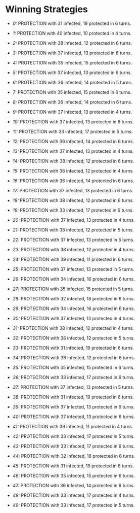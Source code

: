 # Winning Strategies

* _0:_ PROTECTION with 31 infected, 19 protected in 6 turns.


* _1:_ PROTECTION with 40 infected, 10 protected in 4 turns.


* _2:_ PROTECTION with 38 infected, 12 protected in 6 turns.


* _3:_ PROTECTION with 37 infected, 13 protected in 6 turns.


* _4:_ PROTECTION with 35 infected, 15 protected in 6 turns.


* _5:_ PROTECTION with 37 infected, 13 protected in 6 turns.


* _6:_ PROTECTION with 36 infected, 14 protected in 5 turns.


* _7:_ PROTECTION with 35 infected, 15 protected in 6 turns.


* _8:_ PROTECTION with 36 infected, 14 protected in 6 turns.


* _9:_ PROTECTION with 37 infected, 13 protected in 4 turns.


* _10:_ PROTECTION with 37 infected, 13 protected in 6 turns.


* _11:_ PROTECTION with 33 infected, 17 protected in 5 turns.


* _12:_ PROTECTION with 36 infected, 14 protected in 6 turns.


* _13:_ PROTECTION with 37 infected, 13 protected in 4 turns.


* _14:_ PROTECTION with 38 infected, 12 protected in 6 turns.


* _15:_ PROTECTION with 38 infected, 12 protected in 4 turns.


* _16:_ PROTECTION with 36 infected, 14 protected in 6 turns.


* _17:_ PROTECTION with 37 infected, 13 protected in 6 turns.


* _18:_ PROTECTION with 38 infected, 12 protected in 6 turns.


* _19:_ PROTECTION with 33 infected, 17 protected in 6 turns.


* _20:_ PROTECTION with 37 infected, 13 protected in 4 turns.


* _21:_ PROTECTION with 38 infected, 12 protected in 5 turns.


* _22:_ PROTECTION with 37 infected, 13 protected in 5 turns.


* _23:_ PROTECTION with 38 infected, 12 protected in 4 turns.


* _24:_ PROTECTION with 39 infected, 11 protected in 6 turns.


* _25:_ PROTECTION with 37 infected, 13 protected in 5 turns.


* _26:_ PROTECTION with 34 infected, 16 protected in 6 turns.


* _27:_ PROTECTION with 35 infected, 15 protected in 5 turns.


* _28:_ PROTECTION with 32 infected, 18 protected in 6 turns.


* _29:_ PROTECTION with 34 infected, 16 protected in 6 turns.


* _30:_ PROTECTION with 37 infected, 13 protected in 4 turns.


* _31:_ PROTECTION with 38 infected, 12 protected in 4 turns.


* _32:_ PROTECTION with 38 infected, 12 protected in 5 turns.


* _33:_ PROTECTION with 31 infected, 19 protected in 6 turns.


* _34:_ PROTECTION with 38 infected, 12 protected in 6 turns.


* _35:_ PROTECTION with 35 infected, 15 protected in 6 turns.


* _36:_ PROTECTION with 33 infected, 17 protected in 6 turns.


* _37:_ PROTECTION with 37 infected, 13 protected in 5 turns.


* _38:_ PROTECTION with 31 infected, 19 protected in 6 turns.


* _39:_ PROTECTION with 37 infected, 13 protected in 6 turns.


* _40:_ PROTECTION with 37 infected, 13 protected in 6 turns.


* _41:_ PROTECTION with 39 infected, 11 protected in 4 turns.


* _42:_ PROTECTION with 33 infected, 17 protected in 5 turns.


* _43:_ PROTECTION with 33 infected, 17 protected in 6 turns.


* _44:_ PROTECTION with 32 infected, 18 protected in 6 turns.


* _45:_ PROTECTION with 31 infected, 19 protected in 6 turns.


* _46:_ PROTECTION with 35 infected, 15 protected in 6 turns.


* _47:_ PROTECTION with 36 infected, 14 protected in 6 turns.


* _48:_ PROTECTION with 33 infected, 17 protected in 4 turns.


* _49:_ PROTECTION with 33 infected, 17 protected in 5 turns.


